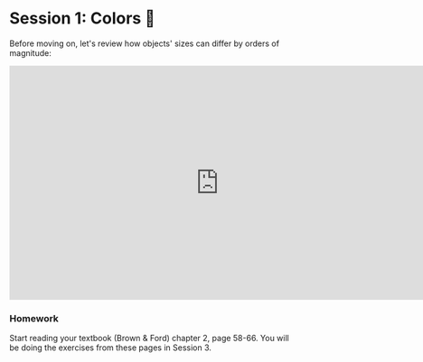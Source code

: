 # Session 1: Colors 🌈

<puzzle-Y1W2-NatureofColor />
<puzzle-Y1W2-LengthConversion />

Before moving on, let's review how objects' sizes can differ by orders of magnitude:

<iframe width="740" height="415" src="https://www.youtube.com/embed/7WhRJV_bAiE" frameborder="0" allow="accelerometer; autoplay; encrypted-media; gyroscope; picture-in-picture" allowfullscreen></iframe>

<puzzle-Y1W2-DrawingAtoms />

### Homework

Start reading your textbook (Brown & Ford) chapter 2, page 58-66.  You will be doing the exercises from these pages in Session 3.